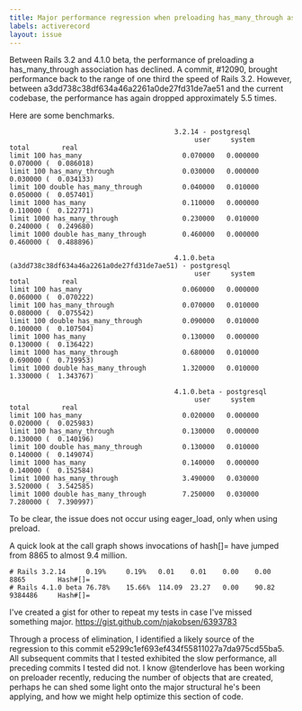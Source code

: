 ```yaml
---
title: Major performance regression when preloading has_many_through association
labels: activerecord
layout: issue
---
```


Between Rails 3.2 and 4.1.0 beta, the performance of preloading a has_many_through association has declined. A commit, #12090, brought performance back to the range of one third the speed of Rails 3.2. However, between a3dd738c38df634a46a2261a0de27fd31de7ae51 and the current codebase, the performance has again dropped approximately 5.5 times.

Here are some benchmarks.

```
                                         3.2.14 - postgresql
                                              user     system      total        real
limit 100 has_many                         0.070000   0.000000   0.070000 (  0.086018)
limit 100 has_many_through                 0.030000   0.000000   0.030000 (  0.034133)
limit 100 double has_many_through          0.040000   0.010000   0.050000 (  0.057401)
limit 1000 has_many                        0.110000   0.000000   0.110000 (  0.122771)
limit 1000 has_many_through                0.230000   0.010000   0.240000 (  0.249680)
limit 1000 double has_many_through         0.460000   0.000000   0.460000 (  0.488896)

                                         4.1.0.beta (a3dd738c38df634a46a2261a0de27fd31de7ae51) - postgresql
                                              user     system      total        real
limit 100 has_many                         0.060000   0.000000   0.060000 (  0.070222)
limit 100 has_many_through                 0.070000   0.010000   0.080000 (  0.075542)
limit 100 double has_many_through          0.090000   0.010000   0.100000 (  0.107504)
limit 1000 has_many                        0.130000   0.000000   0.130000 (  0.136422)
limit 1000 has_many_through                0.680000   0.010000   0.690000 (  0.719953)
limit 1000 double has_many_through         1.320000   0.010000   1.330000 (  1.343767)

                                         4.1.0.beta - postgresql
                                              user     system      total        real
limit 100 has_many                         0.020000   0.000000   0.020000 (  0.025983)
limit 100 has_many_through                 0.130000   0.000000   0.130000 (  0.140196)
limit 100 double has_many_through          0.130000   0.010000   0.140000 (  0.149074)
limit 1000 has_many                        0.140000   0.000000   0.140000 (  0.152584)
limit 1000 has_many_through                3.490000   0.030000   3.520000 (  3.542585)
limit 1000 double has_many_through         7.250000   0.030000   7.280000 (  7.390997)
```

To be clear, the issue does not occur using eager_load, only when using preload.

A quick look at the call graph shows invocations of hash[]= have jumped from 8865 to almost 9.4 million. 

```
# Rails 3.2.14     0.19%     0.19%   0.01    0.01    0.00    0.00    8865        Hash#[]=
# Rails 4.1.0 beta 76.78%    15.66%  114.09  23.27   0.00    90.82   9384486     Hash#[]=
```

I've created a gist for other to repeat my tests in case I've missed something major.
https://gist.github.com/njakobsen/6393783

Through a process of elimination, I identified a likely source of the regression to this commit e5299c1ef693ef434f55811027a7da975cd55ba5. All subsequent commits that I tested exhibited the slow performance, all preceding commits I tested did not. I know @tenderlove has been working on preloader recently, reducing the number of objects that are created, perhaps he can shed some light onto the major structural he's been applying, and how we might help optimize this section of code.

